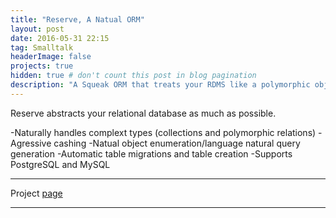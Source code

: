 ```yaml
---
title: "Reserve, A Natual ORM"
layout: post
date: 2016-05-31 22:15
tag: Smalltalk
headerImage: false
projects: true
hidden: true # don't count this post in blog pagination
description: "A Squeak ORM that treats your RDMS like a polymorphic object database"
---
```

Reserve abstracts your relational database as much as possible. 
 
-Naturally handles complext types (collections and polymorphic relations)
-Agressive cashing 
-Natual object enumeration/language natural query generation
-Automatic table migrations and table creation 
-Supports PostgreSQL and MySQL

---

Project [page](http://www.squeaksource.com/REServe.html)

---


